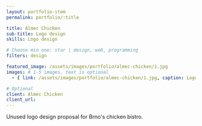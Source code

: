 ```yaml
---
layout: portfolio-item
permalink: portfolio/:title

title: Almec Chicken
sub-title: Logo design
skills: Logo design

# Choose min one: star | design, web, programming
filters: design

featured_image: /assets/images/portfolio/almec-chicken/1.jpg
images: # 1-5 images, text is optional
  - { link: /assets/images/portfolio/almec-chicken/1.jpg, caption: Logo design}

# Optional
client: Almec Chicken
client_url:
---
```

Unused logo design proposal for Brno's chicken bistro.
